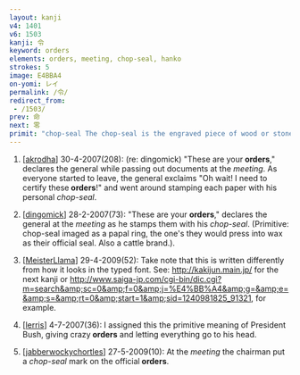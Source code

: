 ```yaml
---
layout: kanji
v4: 1401
v6: 1503
kanji: 令
keyword: orders
elements: orders, meeting, chop-seal, hanko
strokes: 5
image: E4BBA4
on-yomi: レイ
permalink: /令/
redirect_from:
 - /1503/
prev: 命
next: 零
primit: "chop-seal The chop-seal is the engraved piece of wood or stone used in the Orient to certify documents. Unlike the stamp, the top stroke here reaches a good distance to the left of its vertical stroke. When it appears at the top of another primitive, it is abbreviated to n. [2]"
---
```


1) [<a href="http://kanji.koohii.com/profile/akrodha">akrodha</a>] 30-4-2007(208): (re: dingomick) &quot;These are your<strong> orders</strong>,&quot; declares the general while passing out documents at the <em>meeting</em>. As everyone started to leave, the general exclaims &quot;Oh wait! I need to certify these<strong> orders</strong>!&quot; and went around stamping each paper with his personal <em>chop-seal</em>.

2) [<a href="http://kanji.koohii.com/profile/dingomick">dingomick</a>] 28-2-2007(73): &quot;These are your <strong>orders</strong>,&quot; declares the general at the <em>meeting</em> as he stamps them with his <em>chop-seal</em>. (Primitive: chop-seal imaged as a papal ring, the one&#039;s they would press into wax as their official seal. Also a cattle brand.).

3) [<a href="http://kanji.koohii.com/profile/MeisterLlama">MeisterLlama</a>] 29-4-2009(52): Take note that this is written differently from how it looks in the typed font. See: <a href="http://kakijun.main.jp/">http://kakijun.main.jp/</a> for the next kanji or <a href="http://www.saiga-jp.com/cgi-bin/dic.cgi?m=search&amp;sc=0&amp;f=0&amp;j=%E4%BB%A4&amp;g=&amp;e=&amp;s=&amp;rt=0&amp;start=1&amp;sid=1240981825_91321">http://www.saiga-jp.com/cgi-bin/dic.cgi?m=search&amp;sc=0&amp;f=0&amp;j=%E4%BB%A4&amp;g=&amp;e=&amp;s=&amp;rt=0&amp;start=1&amp;sid=1240981825_91321</a>, for example.

4) [<a href="http://kanji.koohii.com/profile/lerris">lerris</a>] 4-7-2007(36): I assigned this the primitive meaning of President Bush, giving crazy<strong> orders</strong> and letting everything go to his head.

5) [<a href="http://kanji.koohii.com/profile/jabberwockychortles">jabberwockychortles</a>] 27-5-2009(10): At the <em>meeting</em> the chairman put a <em>chop-seal</em> mark on the official<strong> orders</strong>.

